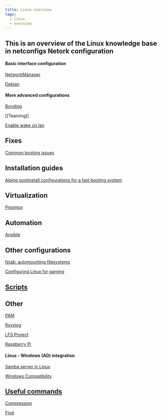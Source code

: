 ```yaml
---
title: Linux overview
tags:
  - linux
  - overview
---
```

This is an overview of the Linux knowledge base in netconfigs
Netork configuration
---
#### Basic interface configuration
[NetworkManager](Network%20interface%20configurations/NetworkManager.md)

[Debian](Network%20interface%20configurations/Debian.md)

#### More advanced configurations

[Bonding](Network%20interface%20configurations/Bonding.md)

[[Teaming]]



[Enable wake on lan](Network%20interface%20configurations/Enable%20wake%20on%20lan.md)


Fixes
---
[Common booting issues](Fixes/Booting.md)


Installation guides
---

[Alpine postinstall configurations for a fast booting system](Install%20guides/Alpine%20postinstall%20Quickalpine.md)

Virtualization
---

[Proxmox](Proxmox/Proxmox.md)

Automation
---

[Ansible](Automation/Ansible.md)

Other configurations
---

[fstab: automounting filesystems](-%20Configurations/Auto%20mount%20with%20fstab.md)

[Configuring Linux for gaming](-%20Configurations/Games.md)

[Scripts](-%20Scripts/Scripts.md)
---

Other
---


[PAM](AAA/PAM.md)

[Rsyslog](Monitoring/Rsyslog.md)

[LFS Project](LFS%20Project/LFS%20Project.md)

[Raspberry Pi](Raspberry%20Pi/Raspberry%20Pi.md)


#### Linux - Windows (AD) integration

[Samba server in Linux](Services/Samba.md)

[Windows Compatibility](Windows%20Compatibility.md)



[Useful commands](-%20Commands/Command%20compendium.md)
---
[Compression](-%20Configurations/Compression.md)

[Find](-%20Commands/Find.md)



